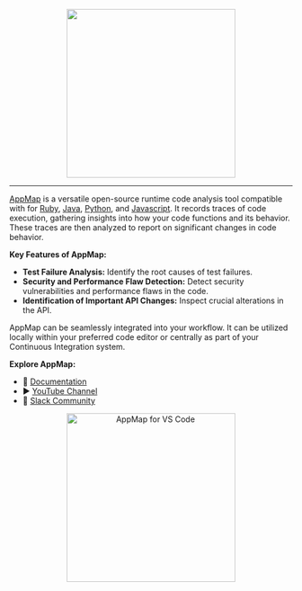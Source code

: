 <p align="center">
  <picture >
    <source srcset="https://github.com/getappmap/.github/raw/main/profile/images/appmap-full-logo.svg" media="(prefers-color-scheme: light)" alt="AppMap Logo">
    <img src="https://github.com/getappmap/.github/raw/main/profile/images/appmap-full-logo-wht.svg" style="width:300px;">
  </picture>
</p>

--- 

[AppMap](https://appmap.io) is a versatile open-source runtime code analysis tool compatible with for [Ruby](https://github.com/getappmap/appmap-ruby), [Java](https://github.com/getappmap/appmap-java), [Python](https://github.com/getappmap/appmap-python), and [Javascript](https://github.com/getappmap/appmap-agent-js). It records traces of code execution, gathering insights into how your code functions and its behavior. These traces are then analyzed to report on significant changes in code behavior.

**Key Features of AppMap:**

- **Test Failure Analysis:** Identify the root causes of test failures.
- **Security and Performance Flaw Detection:** Detect security vulnerabilities and performance flaws in the code.
- **Identification of Important API Changes:** Inspect crucial alterations in the API.

AppMap can be seamlessly integrated into your workflow. It can be utilized locally within your preferred code editor or centrally as part of your Continuous Integration system.

**Explore AppMap:**

- 📖 [Documentation](documentation-link)  
- ▶️ [YouTube Channel](youtube-channel-link)  
- 💬 [Slack Community](slack-community-link)  

<p align="center" dir="auto">
  <a href="http://getappmap.com" rel="nofollow"><img src="https://github.com/getappmap/.github/raw/main/profile/images/get-appmap-button.png" alt="AppMap for VS Code" style="width: 300px; max-width: 100%;"></a>
</p>
